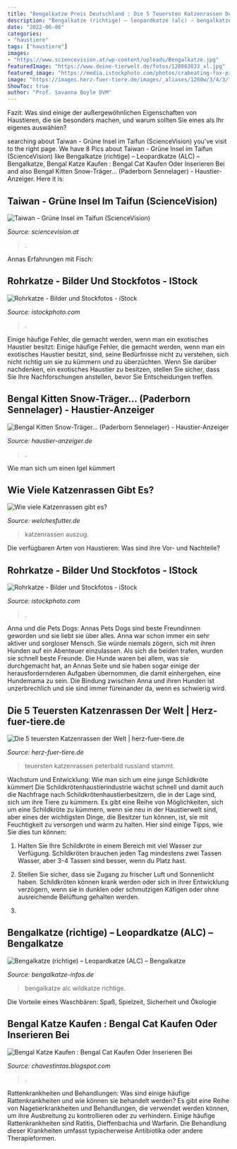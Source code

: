 ```yaml
---
title: "Bengalkatze Preis Deutschland : Die 5 Teuersten Katzenrassen Der Welt"
description: "Bengalkatze (richtige) – leopardkatze (alc) – bengalkatze"
date: "2022-06-06"
categories:
- "haustiere"
tags: ["haustiere"]
images:
- "https://www.sciencevision.at/wp-content/uploads/Bengalkatze.jpg"
featuredImage: "https://www.deine-tierwelt.de/fotos/120863033_xl.jpg"
featured_image: "https://media.istockphoto.com/photos/crabeating-fox-picture-id513227371?k=6&amp;m=513227371&amp;s=612x612&amp;w=0&amp;h=qupEwBY6-rLeoCRNAwf0mxmbSCvsSR8SCTB8ttn88ms="
image: "https://images.herz-fuer-tiere.de/images/_aliases/1280w/3/4/3/7/127343-1-de-DE/TeureRasse_2.jpg"
ShowToc: true
author: "Prof. Savanna Boyle DVM"
---
```



Fazit: Was sind einige der außergewöhnlichen Eigenschaften von Haustieren, die sie besonders machen, und warum sollten Sie eines als Ihr eigenes auswählen?

	

		
searching about Taiwan - Grüne Insel im Taifun (ScienceVision) you've visit to the right page. We have 8 Pics about Taiwan - Grüne Insel im Taifun (ScienceVision) like Bengalkatze (richtige) – Leopardkatze (ALC) – Bengalkatze, Bengal Katze Kaufen : Bengal Cat Kaufen Oder Inserieren Bei and also Bengal Kitten Snow-Träger… (Paderborn Sennelager) - Haustier-Anzeiger. Here it is:
		
    
## Taiwan - Grüne Insel Im Taifun (ScienceVision)

<img loading=lazy src="https://www.sciencevision.at/wp-content/uploads/Bengalkatze.jpg" onerror="this.onerror=null;this.src='https://tse4.mm.bing.net/th?id=OIP.XjDL_2JHbrlpIUOuqVEa4gHaEK&amp;pid=15.1';" alt="Taiwan - Grüne Insel im Taifun (ScienceVision)">

_Source: sciencevision.at_

>. 

	

Annas Erfahrungen mit Fisch:

    
## Rohrkatze - Bilder Und Stockfotos - IStock

<img loading=lazy src="https://media.istockphoto.com/photos/crabeating-fox-picture-id513210407?k=6&amp;m=513210407&amp;s=612x612&amp;w=0&amp;h=nZrMfoi6heLfwyLpGGl8K8JDbywn5CEMgbhCz5IiYIE=" onerror="this.onerror=null;this.src='https://tse4.mm.bing.net/th?id=OIP.zNPtYLBCCRtGVvcfw9EwaQHaE8&amp;pid=15.1';" alt="Rohrkatze - Bilder und Stockfotos - iStock">

_Source: istockphoto.com_

>. 

	

Einige häufige Fehler, die gemacht werden, wenn man ein exotisches Haustier besitzt:
Einige häufige Fehler, die gemacht werden, wenn man ein exotisches Haustier besitzt, sind, seine Bedürfnisse nicht zu verstehen, sich nicht richtig um sie zu kümmern und zu überzüchten. Wenn Sie darüber nachdenken, ein exotisches Haustier zu besitzen, stellen Sie sicher, dass Sie Ihre Nachforschungen anstellen, bevor Sie Entscheidungen treffen.

    
## Bengal Kitten Snow-Träger… (Paderborn Sennelager) - Haustier-Anzeiger

<img loading=lazy src="https://www.deine-tierwelt.de/fotos/120863033_xl.jpg" onerror="this.onerror=null;this.src='https://tse1.mm.bing.net/th?id=OIP.VV1GIwV143IyxZOVyc5kcQHaH1&amp;pid=15.1';" alt="Bengal Kitten Snow-Träger… (Paderborn Sennelager) - Haustier-Anzeiger">

_Source: haustier-anzeiger.de_

>. 

	

Wie man sich um einen Igel kümmert

    
## Wie Viele Katzenrassen Gibt Es?

<img loading=lazy src="https://www.welchesfutter.de/wp-content/uploads/2015/08/Wie-viele-Katzenrassen-gibt-es.png" onerror="this.onerror=null;this.src='https://tse4.mm.bing.net/th?id=OIP.cIFfy2KSbuDKYRzDHxQWbwHaFj&amp;pid=15.1';" alt="Wie viele Katzenrassen gibt es?">

_Source: welchesfutter.de_

>katzenrassen auszug. 

	

Die verfügbaren Arten von Haustieren: Was sind ihre Vor- und Nachteile?

    
## Rohrkatze - Bilder Und Stockfotos - IStock

<img loading=lazy src="https://media.istockphoto.com/photos/crabeating-fox-picture-id513227371?k=6&amp;m=513227371&amp;s=612x612&amp;w=0&amp;h=qupEwBY6-rLeoCRNAwf0mxmbSCvsSR8SCTB8ttn88ms=" onerror="this.onerror=null;this.src='https://tse1.mm.bing.net/th?id=OIP.ukPTmk4ustT8D75ZY68zCAHaE8&amp;pid=15.1';" alt="Rohrkatze - Bilder und Stockfotos - iStock">

_Source: istockphoto.com_

>. 

	

Anna und die Pets Dogs: Annas Pets Dogs sind beste Freundinnen geworden und sie liebt sie über alles.
Anna war schon immer ein sehr aktiver und sorgloser Mensch. Sie würde niemals zögern, sich mit ihren Hunden auf ein Abenteuer einzulassen. Als sich die beiden trafen, wurden sie schnell beste Freunde. Die Hunde waren bei allem, was sie durchgemacht hat, an Annas Seite und sie haben sogar einige der herausfordernderen Aufgaben übernommen, die damit einhergehen, eine Hundemama zu sein. Die Bindung zwischen Anna und ihren Hunden ist unzerbrechlich und sie sind immer füreinander da, wenn es schwierig wird.

    
## Die 5 Teuersten Katzenrassen Der Welt | Herz-fuer-tiere.de

<img loading=lazy src="https://images.herz-fuer-tiere.de/images/_aliases/1280w/3/4/3/7/127343-1-de-DE/TeureRasse_2.jpg" onerror="this.onerror=null;this.src='https://tse2.mm.bing.net/th?id=OIP.cZvzPRKjwJdKyHIMkPs7lQHaE8&amp;pid=15.1';" alt="Die 5 teuersten Katzenrassen der Welt | herz-fuer-tiere.de">

_Source: herz-fuer-tiere.de_

>teuersten katzenrassen peterbald russland stammt. 

	

Wachstum und Entwicklung: Wie man sich um eine junge Schildkröte kümmert
Die Schildkrötenhaustierindustrie wächst schnell und damit auch die Nachfrage nach Schildkrötenhaustierbesitzern, die in der Lage sind, sich um ihre Tiere zu kümmern. Es gibt eine Reihe von Möglichkeiten, sich um eine Schildkröte zu kümmern, wenn sie neu in der Haustierwelt sind, aber eines der wichtigsten Dinge, die Besitzer tun können, ist, sie mit Feuchtigkeit zu versorgen und warm zu halten. Hier sind einige Tipps, wie Sie dies tun können:
1. Halten Sie Ihre Schildkröte in einem Bereich mit viel Wasser zur Verfügung. Schildkröten brauchen jeden Tag mindestens zwei Tassen Wasser, aber 3-4 Tassen sind besser, wenn du Platz hast.

2. Stellen Sie sicher, dass sie Zugang zu frischer Luft und Sonnenlicht haben. Schildkröten können krank werden oder sich in ihrer Entwicklung verzögern, wenn sie in dunklen oder schmutzigen Käfigen oder ohne ausreichende Belüftung gehalten werden.

3.

    
## Bengalkatze (richtige) – Leopardkatze (ALC) – Bengalkatze

<img loading=lazy src="https://bengalkatze-infos.de/wp-content/uploads/leopardkatze-200x300.jpg" onerror="this.onerror=null;this.src='https://tse3.mm.bing.net/th?id=OIP.gDUtRAb_fxM4oV-maKp5QAAAAA&amp;pid=15.1';" alt="Bengalkatze (richtige) – Leopardkatze (ALC) – Bengalkatze">

_Source: bengalkatze-infos.de_

>bengalkatze alc wildkatze richtige. 

	

Die Vorteile eines Waschbären: Spaß, Spielzeit, Sicherheit und Ökologie

    
## Bengal Katze Kaufen : Bengal Cat Kaufen Oder Inserieren Bei

<img loading=lazy src="http://www.bengal-ac.de/Bilder/CasanovaA.jpg" onerror="this.onerror=null;this.src='https://tse1.mm.bing.net/th?id=OIP.3xmdDOizbjkBAbPLeOjnjgHaEC&amp;pid=15.1';" alt="Bengal Katze Kaufen : Bengal Cat Kaufen Oder Inserieren Bei">

_Source: chavestintas.blogspot.com_

>. 

	

Rattenkrankheiten und Behandlungen: Was sind einige häufige Rattenkrankheiten und wie können sie behandelt werden?
Es gibt eine Reihe von Nagetierkrankheiten und Behandlungen, die verwendet werden können, um ihre Ausbreitung zu kontrollieren oder zu verhindern. Einige häufige Rattenkrankheiten sind Ratitis, Dieffenbachia und Warfarin. Die Behandlung dieser Krankheiten umfasst typischerweise Antibiotika oder andere Therapieformen.


